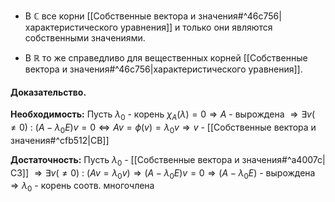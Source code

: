 
- В $\mathbb{C}$ все корни [[Собственные вектора и значения#^46c756|характеристического уравнения]] и только они являются собственными значениями.

- В $\mathbb{R}$ то же справедливо для вещественных корней [[Собственные вектора и значения#^46c756|характеристического уравнения]].
#### Доказательство.

**Необходимость:** Пусть $\lambda_0$ - корень $\chi_A(\lambda) = 0 \Rightarrow A$ - вырождена $\Rightarrow \exists v (\neq 0)\ :\ (A - \lambda_0 E)v = 0 \Leftrightarrow Av = \phi(v) = \lambda_0 v \Rightarrow v$ - [[Собственные вектора и значения#^cfb512|СВ]]

**Достаточность:** Пусть $\lambda_0$ - [[Собственные вектора и значения#^a4007c|СЗ]] $\Rightarrow \exists v (\neq 0)\ :\ (Av = \lambda_0 v) \Rightarrow (A - \lambda_0 E)v = 0 \Rightarrow (A - \lambda_0 E)$ - вырождена $\Rightarrow \lambda_0$ - корень соотв. многочлена

